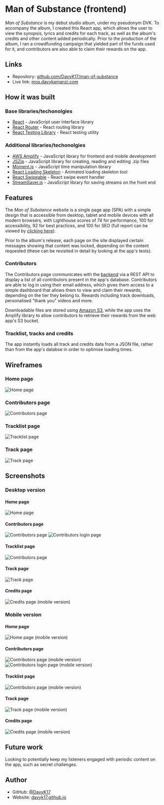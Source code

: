 # Man of Substance (frontend)

*Man of Substance* is my debut studio album, under my pseudonym DVK. To accompany the album, I created this React app, which allows the user to view the synopsis, lyrics and credits for each track, as well as the album's credits and other content added periodically. Prior to the production of the album, I ran a crowdfunding campaign that yielded part of the funds used for it, and contributors are also able to claim their rewards on the app.

## Links
- Repository: [github.com/DavyK17/man-of-substance](https://github.com/DavyK17/man-of-substance)
- Live link: [mos.davykamanzi.com](https://mos.davykamanzi.com)

## How it was built
### Base libraries/techonolgies
- [React](https://reactjs.org/) - JavaScript user interface library
- [React Router](https://reactrouter.com/) - React routing library
- [React Testing Library](https://testing-library.com/docs/react-testing-library/intro/) - React testing utility

### Additional libraries/techonolgies
- [AWS Amplify](https://aws.amazon.com/amplify/) - JavaScript library for frontend and mobile development
- [JSZip](https://stuk.github.io/jszip/) - JavaScript library for creating, reading and editing .zip files
- [Moment.js](https://momentjs.com/) - JavaScript time manipulation library
- [React Loading Skeleton](https://www.npmjs.com/package/react-loading-skeleton) - Animated loading skeleton tool
- [React Swipeable](https://github.com/FormidableLabs/react-swipeable) - React swipe event handler
- [StreamSaver.js](https://github.com/jimmywarting/StreamSaver.js) - JavaScript library for saving streams on the front end

## Features
The *Man of Substance* website is a single page app (SPA) with a simple design that is accessible from desktop, tablet and mobile devices with all modern browsers, with Lighthouse scores of 74 for performance, 100 for accessibility, 92 for best practices, and 100 for SEO (full report can be viewed by [clicking here](./readme/lighthouse.pdf)).

Prior to the album's release, each page on the site displayed certain messages showing that content was locked, depending on the content requested (these can be revisited in detail by looking at the app's tests). 

### Contributors
The Contributors page communicates with the [backend](https://github.com/DavyK17/man-of-substance-server) via a REST API to display a list of all contributors present in the app's database. Contributors are able to log in using their email address, which gives them access to a simple dashboard that allows them to view and claim their rewards, depending on the tier they belong to. Rewards including track downloads, personalised "thank you" videos and more.

Downloadable files are stored using [Amazon S3](https://aws.amazon.com/s3), while the app uses the Amplify library to allow contributors to retrieve their rewards from the web app's S3 bucket.

### Tracklist, tracks and credits
The app instantly loads all track and credits data from a JSON file, rather than from the app's databse in order to optimise loading times.

## Wireframes
### Home page
![Home page](./readme/wireframe-home.jpg)

### Contributors page
![Contributors page](./readme/wireframe-contributors.jpg)

### Tracklist page
![Tracklist page](./readme/wireframe-tracklist.jpg)

### Track page
![Track page](./readme/wireframe-track.jpg)

## Screenshots
### Desktop version
#### Home page
![Home page](./readme/screenshot-home.png)

#### Contributors page
![Contributors page](./readme/screenshot-contributors.png)
![Contributors login page](./readme/screenshot-contributors-login.png)

#### Tracklist page
![Contributors page](./readme/screenshot-tracklist.png)

#### Track page
![Track page](./readme/screenshot-track.png)

#### Credits page
![Credits page (mobile version)](./readme/screenshot-credits.png)

### Mobile version
#### Home page
![Home page (mobile version)](./readme/screenshot-mobile-home.png)

#### Contributors page
![Contributors page (mobile version)](./readme/screenshot-mobile-contributors.png)
![Contributors login page (mobile version)](./readme/screenshot-mobile-contributors-login.png)

#### Tracklist page
![Contributors page (mobile version)](./readme/screenshot-mobile-tracklist.png)

#### Track page
![Track page (mobile version)](./readme/screenshot-mobile-track.png)

#### Credits page
![Credits page (mobile version)](./readme/screenshot-mobile-credits.png)

## Future work
Looking to potentially keep my listeners engaged with periodic content on the app, such as secret challenges.

## Author
- GitHub: [@DavyK17](https://github.com/DavyK17)
- Website: [davyk17.github.io](https://davyk17.github.io)
